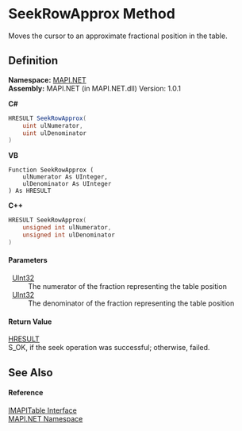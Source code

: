 # SeekRowApprox Method


Moves the cursor to an approximate fractional position in the table.



## Definition
**Namespace:** <a href="N_MAPI_NET.md">MAPI.NET</a>  
**Assembly:** MAPI.NET (in MAPI.NET.dll) Version: 1.0.1

**C#**
``` C#
HRESULT SeekRowApprox(
	uint ulNumerator,
	uint ulDenominator
)
```
**VB**
``` VB
Function SeekRowApprox ( 
	ulNumerator As UInteger,
	ulDenominator As UInteger
) As HRESULT
```
**C++**
``` C++
HRESULT SeekRowApprox(
	unsigned int ulNumerator, 
	unsigned int ulDenominator
)
```



#### Parameters
<dl><dt>  <a href="https://learn.microsoft.com/dotnet/api/system.uint32" target="_blank" rel="noopener noreferrer">UInt32</a></dt><dd>The numerator of the fraction representing the table position</dd><dt>  <a href="https://learn.microsoft.com/dotnet/api/system.uint32" target="_blank" rel="noopener noreferrer">UInt32</a></dt><dd>The denominator of the fraction representing the table position</dd></dl>

#### Return Value
<a href="T_MAPI_NET_HRESULT.md">HRESULT</a>  
S_OK, if the seek operation was successful; otherwise, failed.

## See Also


#### Reference
<a href="T_MAPI_NET_IMAPITable.md">IMAPITable Interface</a>  
<a href="N_MAPI_NET.md">MAPI.NET Namespace</a>  

